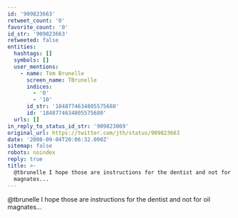 ```yaml
---
id: '909823663'
retweet_count: '0'
favorite_count: '0'
id_str: '909823663'
retweeted: false
entities:
  hashtags: []
  symbols: []
  user_mentions:
    - name: Tom Brunelle
      screen_name: TBrunelle
      indices:
        - '0'
        - '10'
      id_str: '1848774634805575680'
      id: '1848774634805575680'
  urls: []
in_reply_to_status_id_str: '909823069'
original_url: https://twitter.com/jth/status/909823663
date: '2008-09-04T20:06:32.000Z'
sitemap: false
robots: noindex
reply: true
title: >-
  @tbrunelle I hope those are instructions for the dentist and not for oil
  magnates...
---
```


@tbrunelle I hope those are instructions for the dentist and not for oil magnates...